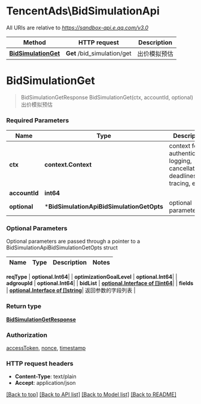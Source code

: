 # TencentAds\BidSimulationApi

All URIs are relative to *https://sandbox-api.e.qq.com/v3.0*

Method | HTTP request | Description
------------- | ------------- | -------------
[**BidSimulationGet**](BidSimulationApi.md#BidSimulationGet) | **Get** /bid_simulation/get | 出价模拟预估


# **BidSimulationGet**
> BidSimulationGetResponse BidSimulationGet(ctx, accountId, optional)
出价模拟预估

### Required Parameters

Name | Type | Description  | Notes
------------- | ------------- | ------------- | -------------
 **ctx** | **context.Context** | context for authentication, logging, cancellation, deadlines, tracing, etc.
  **accountId** | **int64**|  | 
 **optional** | ***BidSimulationApiBidSimulationGetOpts** | optional parameters | nil if no parameters

### Optional Parameters
Optional parameters are passed through a pointer to a BidSimulationApiBidSimulationGetOpts struct

Name | Type | Description  | Notes
------------- | ------------- | ------------- | -------------

 **reqType** | **optional.Int64**|  | 
 **optimizationGoalLevel** | **optional.Int64**|  | 
 **adgroupId** | **optional.Int64**|  | 
 **bidList** | [**optional.Interface of []int64**](int64.md)|  | 
 **fields** | [**optional.Interface of []string**](string.md)| 返回参数的字段列表 | 

### Return type

[**BidSimulationGetResponse**](BidSimulationGetResponse.md)

### Authorization

[accessToken](../README.md#accessToken), [nonce](../README.md#nonce), [timestamp](../README.md#timestamp)

### HTTP request headers

 - **Content-Type**: text/plain
 - **Accept**: application/json

[[Back to top]](#) [[Back to API list]](../README.md#documentation-for-api-endpoints) [[Back to Model list]](../README.md#documentation-for-models) [[Back to README]](../README.md)

